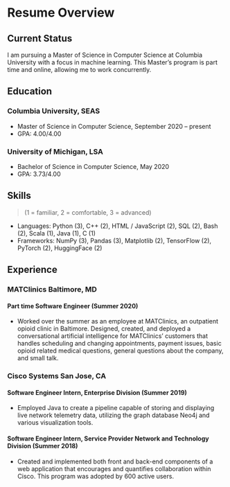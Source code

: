 # Resume Overview
## Current Status
I am pursuing a Master of Science in Computer Science at Columbia University with a focus in machine learning. This Master’s program is part time and online, allowing me to work concurrently.
## Education
### Columbia University, SEAS
 - Master of Science in Computer Science, September 2020 – present
 - GPA: 4.00/4.00

### University of Michigan, LSA
 - Bachelor of Science in Computer Science, May 2020
 - GPA: 3.73/4.00
 
## Skills
>(1 = familiar, 2 = comfortable, 3 = advanced)
- Languages: Python (3), C++ (2), HTML / JavaScript (2), SQL (2), Bash (2), Scala (1), Java (1), C (1) 
- Frameworks: NumPy (3), Pandas (3), Matplotlib (2), TensorFlow (2), PyTorch (2), HuggingFace (2)

## Experience

### MATClinics Baltimore, MD

#### Part time Software Engineer (Summer 2020)
- Worked over the summer as an employee at MATClinics, an outpatient opioid clinic in Baltimore.  Designed, created, and deployed a conversational artificial intelligence for MATClinics’ customers that handles scheduling and changing appointments, payment issues, basic opioid related medical questions, general questions about the company, and small talk.


### Cisco Systems San Jose, CA 

#### Software Engineer Intern, Enterprise Division (Summer 2019)
- Employed Java to create a pipeline capable of storing and displaying live network telemetry data, utilizing the graph database Neo4j and various visualization tools.


#### Software Engineer Intern, Service Provider Network and Technology Division (Summer 2018)
- Created and implemented both front and back-end components of a web application that encourages and quantifies collaboration within Cisco. This program was adopted by 600 active users.

